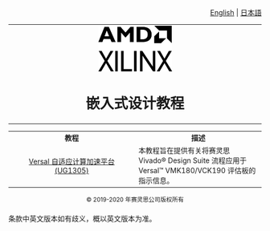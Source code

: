 <p align="right"><a href="../docs/README.md">English</a> | <a href="../docs-jp/README.md" >日本語</a></p>
<table width="100%">
  <tr width="100%">
    <td align="center"><img src="https://raw.githubusercontent.com/Xilinx/Image-Collateral/main/xilinx-logo.png" width="30%"/><h1>嵌入式设计教程</h1>
    </td>
 </tr>
 </table>
 <table style="width:100%">
 <tr>
 <td width="50%" align="center"><b>教程</b></td>
 <td width="50%" align="center"><b>描述</b></td>
 </tr>
 <tr>
 <td align="center"><a href="Versal-EDT/about-guide.md">Versal 自适应计算加速平台 (UG1305)</a></td>
 <td>本教程旨在提供有关将赛灵思 Vivado&reg; Design Suite 流程应用于 Versal&trade; VMK180/VCK190 评估板的指示信息。</td></tr></table>
<p align="center"><sup>&copy; 2019-2020 年赛灵思公司版权所有</sup></p>
条款中英文版本如有歧义，概以英文版本为准。
